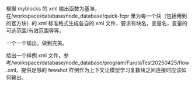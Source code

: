 根据 myblocks 的 xml 输出函数为基准，在/workspace/database/node_database/quick-fcpr 里为每一个块（包括用到的官方块）的 xml 标准格式生成各自的 xml 文件，要求有块名，变量名，变量的可选范围/有效范围等等。

一个一个输出，做到完美。

给出一个样例 xml 文件，参考/workspace/database/node_database/program/FurutaTest20250425/flow.xml，提供足够的 fewshot 样例作为上下文让模型学习复数块之间连接时应该如何输出。
